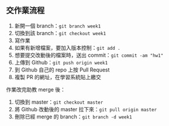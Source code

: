 ## 交作業流程

1. 新開一個 branch：`git branch week1`
2. 切換到該 branch：`git checkout week1`
3. 寫作業
4. 如果有新增檔案，要加入版本控制：`git add .`
5. 想要提交改動後的檔案時，送出 commit：`git commit -am "hw1"`
6. 上傳到 Github：`git push origin week1`
7. 到 Github 自己的 repo 上按 Pull Request
8. 複製 PR 的網址，在學習系統貼上繳交

作業改完助教 merge 後：

1. 切換到 master：`git checkout master`
2. 將 Github 改動後的 master 拉下來：`git pull origin master`
3. 刪除已經 merge 的 branch：`git branch -d week1`
